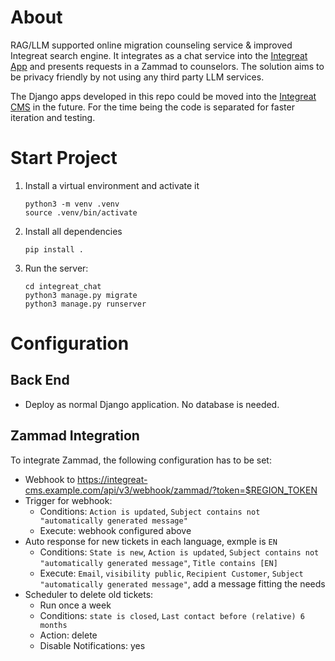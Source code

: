 # About

RAG/LLM supported online migration counseling service & improved Integreat search engine. It integrates as a chat service into the [Integreat App](https://github.com/digitalfabrik/integreat-app) and presents requests in a Zammad to counselors. The solution aims to be privacy friendly by not using any third party LLM services.

The Django apps developed in this repo could be moved into the [Integreat CMS](https://github.com/digitalfabrik/integreat-cms) in the future. For the time being the code is separated for faster iteration and testing.

# Start Project
1. Install a virtual environment and activate it
   ```
   python3 -m venv .venv
   source .venv/bin/activate
   ```
1. Install all dependencies
   ```
   pip install .
   ```
1. Run the server:
   ```
   cd integreat_chat
   python3 manage.py migrate
   python3 manage.py runserver
   ```

# Configuration

## Back End

* Deploy as normal Django application. No database is needed.

## Zammad Integration

To integrate Zammad, the following configuration has to be set:

* Webhook to https://integreat-cms.example.com/api/v3/webhook/zammad/?token=$REGION_TOKEN
* Trigger for webhook:
  * Conditions: `Action is updated`, `Subject contains not "automatically generated message"`
  * Execute: webhook configured above
* Auto response for new tickets in each language, exmple is `EN`
  * Conditions: `State is new`, `Action is updated`, `Subject contains not "automatically generated message"`, `Title contains [EN]`
  * Execute: `Email`, `visibility public`, `Recipient Customer`, `Subject "automatically generated message"`, add a message fitting the needs
* Scheduler to delete old tickets:
  * Run once a week
  * Conditions: `state is closed`, `Last contact before (relative) 6 months`
  * Action: delete
  * Disable Notifications: yes
